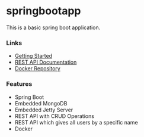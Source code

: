 # springbootapp
This is a basic spring boot application.

### Links
- [Getting Started](https://github.com/robinsadeghpour/springbootapp/wiki/Getting-Started)
- [REST API Documentation]()
- [Docker Repository]()

### Features 
- Spring Boot
- Embedded MongoDB
- Embedded Jetty Server
- REST API with CRUD Operations
- REST API which gives all users by a specific name
- Docker

